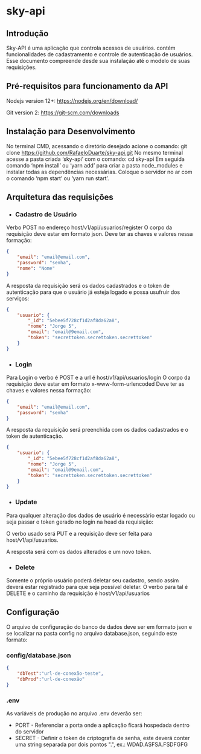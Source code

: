 # sky-api

## Introdução

Sky-API é uma aplicação que controla acessos de usuários. contém funcionalidades de cadastramento e controle de autenticação de usuários. Esse documento compreende desde sua instalação até o modelo de suas requisições.

## Pré-requisitos para funcionamento da API

Nodejs version 12+: 
https://nodejs.org/en/download/

Git version 2: 
https://git-scm.com/downloads

## Instalação para Desenvolvimento

No terminal CMD, acessando o diretório desejado acione o comando: git clone https://github.com/RafaeloDuarte/sky-api.git
No mesmo terminal acesse a pasta criada ‘sky-api’ com o comando: cd sky-api
Em seguida comando ‘npm install’ ou ‘yarn add’ para criar a pasta node_modules e instalar todas as dependências necessárias.
Coloque o servidor no ar com o comando ‘npm start’ ou ‘yarn run start’.

## Arquitetura das requisições

* ### Cadastro de Usuário

Verbo POST no endereço host/v1/api/usuarios/register
O corpo da requisição deve estar em formato json.
Deve ter as chaves e valores nessa formação:

``` json
{
    "email": "email@email.com",
    "password": "senha",
    "nome": "Nome"
}
```

A resposta da requisição será os dados cadastrados e o token de autenticação para que o usuário já esteja logado e possa usufruir dos serviços:

``` json
{
    "usuario": {
        "_id": "5ebee5f728cf1d2af8da62a8",
        "nome": "Jorge 5",
        "email": "email@9email.com",
        "token": "secrettoken.secrettoken.secrettoken"
    }
}
```

* ### Login

Para Login o verbo é POST e a url é host/v1/api/usuarios/login
O corpo da requisição deve estar em formato x-www-form-urlencoded
Deve ter as chaves e valores nessa formação:

``` json
{
    "email": "email@email.com",
    "password": "senha"
}
```

A resposta da requisição será preenchida com os dados cadastrados e o token de autenticação.
``` json
{
    "usuario": {
        "_id": "5ebee5f728cf1d2af8da62a8",
        "nome": "Jorge 5",
        "email": "email@9email.com",
        "token": "secrettoken.secrettoken.secrettoken"
    }
}
```

* ### Update

Para qualquer alteração dos dados de usuário é necessário estar logado ou seja passar o token gerado no login na head da requisição:
 
O verbo usado será PUT e a requisição deve ser feita para host/v1/api/usuarios.

A resposta será com os dados alterados e um novo token. 

* ### Delete

Somente o próprio usuário poderá deletar seu cadastro, sendo assim deverá estar registrado para que seja possível deletar.
O verbo para tal é DELETE e o caminho da requisição é host/v1/api/usuarios

## Configuração

O arquivo de configuração do banco de dados deve ser em formato json e se localizar na pasta config no arquivo database.json, seguindo este formato:

### config/database.json
```json
{
    "dbTest":"url-de-conexão-teste",
    "dbProd":"url-de-conexão"
}
```

### .env

As variáveis de produção no arquivo .env deverão ser:

* PORT - Referenciar a porta onde a aplicação ficará hospedada dentro do servidor
* SECRET - Definir o token de criptografia de senha, este deverá conter uma string separada por dois pontos ".", ex.: WDAD.ASFSA.FSDFGFG
